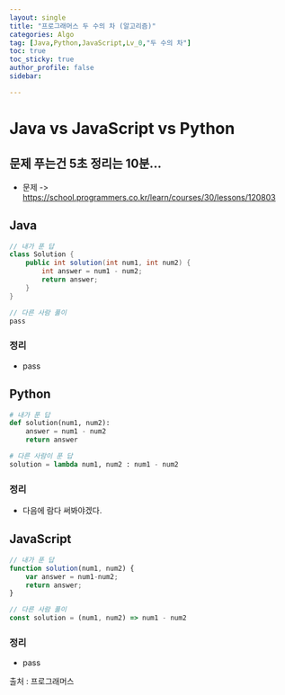 ```yaml
---
layout: single
title: "프로그래머스 두 수의 차 (알고리즘)"
categories: Algo
tag: [Java,Python,JavaScript,Lv_0,"두 수의 차"]
toc: true
toc_sticky: true
author_profile: false
sidebar:

---
```

# Java vs JavaScript vs Python
## 문제 푸는건 5초 정리는 10분...

- 문제 -> https://school.programmers.co.kr/learn/courses/30/lessons/120803

## Java

```java
// 내가 푼 답
class Solution {
    public int solution(int num1, int num2) {
        int answer = num1 - num2;
        return answer;
    }
}

// 다른 사람 풀이 
pass

```
### 정리
- pass


## Python
```python
# 내가 푼 답
def solution(num1, num2):
    answer = num1 - num2
    return answer

# 다른 사람이 푼 답
solution = lambda num1, num2 : num1 - num2
```
### 정리
- 다음에 람다 써봐야겠다.
## JavaScript

```javascript
// 내가 푼 답
function solution(num1, num2) {
    var answer = num1-num2;
    return answer;
}

// 다른 사람 풀이
const solution = (num1, num2) => num1 - num2
```
### 정리
-  pass


출처 : 프로그래머스
